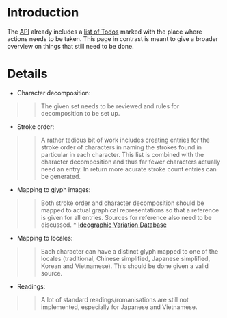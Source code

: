 # Introduction #

The [API](http://cburgmer.nfshost.com/cjklib) already includes a [list of Todos](http://cburgmer.nfshost.com/cjklib/current/todo-index.html) marked with the place where actions needs to be taken. This page in contrast is meant to give a broader overview on things that still need to be done.


# Details #

  * Character decomposition:
> > The given set needs to be reviewed and rules for decomposition to be set up.
  * Stroke order:
> > A rather tedious bit of work includes creating entries for the stroke order of characters in naming the strokes found in particular in each character. This list is combined with the character decomposition and thus far fewer characters actually need an entry. In return more acurate stroke count entries can be generated.
  * Mapping to glyph images:
> > Both stroke order and character decomposition should be mapped to actual graphical representations so that a reference is given for all entries. Sources for reference also need to be discussed.
    * [Ideographic Variation Database](http://unicode.org/reports/tr37/)
  * Mapping to locales:
> > Each character can have a distinct glyph mapped to one of the locales (traditional, Chinese simplified, Japanese simplified, Korean and Vietnamese). This should be done given a valid source.
  * Readings:
> > A lot of standard readings/romanisations are still not implemented, especially for Japanese and Vietnamese.